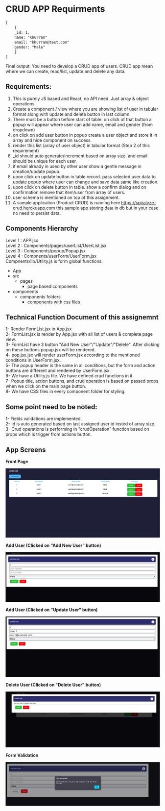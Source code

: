 # CRUD APP Requirments
```
[
	{
	_id: 1,
	name: "Khurram"
	email: "khurram@test.com"
	gender: "Male"
	}
]
```

Final output: You need to develop a CRUD app of users. CRUD app mean where we can create, read/list, update and delete any data.

## Requirements:
1. This is purely JS based and React, no API need. Just array & object operations.
2. Create a component / view where you are showing list of user in tabular format along with update and delete button in last column.
3. There must be a button before start of table. on click of that button a popup will appear where user can add name, email and gender (from dropdown)
4. on click on add user button in popup create a user object and store it in array and hide component on success.
5. render this list (array of user object) in tabular format (Step 2 of this requirement)
6. _id should auto generate/increment based on array size. and email should be unique for each user.
7. if email already in used by other user show a gentle message in creation/update popup.
8. upon click on update button in table record. pass selected user data to update popup where user can change and save data same like creation.
9. upon click on delete button in table. show a confirm dialog and on confirmation remove that item/user from array of users.
10. user schema is mentioned on top of this assignment.
11. A sample application (Product CRUD) is running here https://spiralyze-crud.herokuapp.com this sample app storing data in db but in your case no need to persist data.

## Components Hierarchy
Level 1 : APP.jsx <br />
Level 2 : Components/pages/userList/UserList.jsx <br />
Level 3 : Components/popup/Popup.jsx <br />
Level 4 : Compnents/userForm/UserForm.jsx <br />
Compnents/lib/Utility.js is form global functions. <br />

- App
 - src
	- pages
	  - page based components
  - components
	 - components folders
	   - components with css files

## Technical Function Document of this assignemnt
1- Render FormList.jsx in App.jsx <br />
2- FormList.jsx is render by App.jsx with all list of users & complete page view. <br />
3- FormList have 3 button "Add New User"/"Update"/"Delete". After clicking on these buttons popup.jsx will be rendered. <br />
4- pop.jsx.jsx will render userForm.jsx according to the mentioned conditions in UserForm.jsx. <br />
5- The popup header is the same in all conditions, but the form and action buttons are different and rendered by UserForm.jsx. <br />
6- We have a Utility.js file. We have defined crud functions in it. <br />
7- Popup title, action buttons, and crud operation is based on passed props when we click on the main page button. <br />
8- We have CSS files in every component folder for styling. <br />

## Some point need to be noted:
1- Fields validations are implemented. <br />
2- Id is auto generated based on last assigned user id insted of array size. <br />
3- Crud operations is performing in "crudOperation" function based on props which is trigger from actions button. <br />

## App Screens

__Front Page__

![Front Page](./src/assets/appScreens/appMain.png)

__Add User (Clicked on "Add New User" button)__

![Add New User](./src/assets/appScreens/appAddNew.png)

__Add User (Clicked on "Update User" button)__

![Update User](./src/assets/appScreens/appUpdate.png)

__Delete User (Clicked on "Delete User" button)__

![Delete User](./src/assets/appScreens/appDelete.png)

__Form Validation__

![Form Validation](./src/assets/appScreens/appValidation.png)
